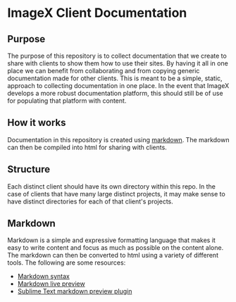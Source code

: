 # ImageX Client Documentation

## Purpose

The purpose of this repository is to collect documentation that we create to share with clients to show them how to use their sites. By having it all in one place we can benefit from collaborating and from copying generic documentation made for other clients. This is meant to be a simple, static, approach to collecting documentation in one place. In the event that ImageX develops a more robust documentation platform, this should still be of use for populating that platform with content.

## How it works

Documentation in this repository is created using [markdown](http://daringfireball.net/projects/markdown/). The markdown can then be compiled into html for sharing with clients.

## Structure

Each distinct client should have its own directory within this repo. In the case of clients that have many large distinct projects, it may make sense to have distinct directories for each of that client's projects.

## Markdown

Markdown is a simple and expressive formatting language that makes it easy to write content and focus as much as possible on the content alone. The markdown can then be converted to html using a variety of different tools. The following are some resources:

- [Markdown syntax](http://daringfireball.net/projects/markdown/syntax)
- [Markdown live preview](http://markdownlivepreview.com/)
- [Sublime Text markdown preview plugin](https://github.com/revolunet/sublimetext-markdown-preview)
